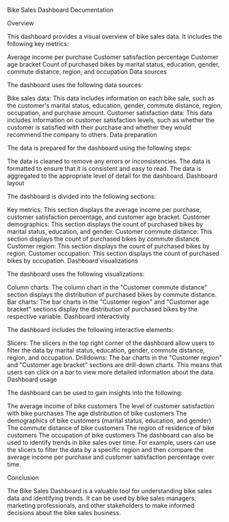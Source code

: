 Bike Sales Dashboard Documentation

Overview

This dashboard provides a visual overview of bike sales data. It includes the following key metrics:

Average income per purchase
Customer satisfaction percentage
Customer age bracket
Count of purchased bikes by marital status, education, gender, commute distance, region, and occupation
Data sources

The dashboard uses the following data sources:

Bike sales data: This data includes information on each bike sale, such as the customer's marital status, education, gender, commute distance, region, occupation, and purchase amount.
Customer satisfaction data: This data includes information on customer satisfaction levels, such as whether the customer is satisfied with their purchase and whether they would recommend the company to others.
Data preparation

The data is prepared for the dashboard using the following steps:

The data is cleaned to remove any errors or inconsistencies.
The data is formatted to ensure that it is consistent and easy to read.
The data is aggregated to the appropriate level of detail for the dashboard.
Dashboard layout

The dashboard is divided into the following sections:

Key metrics: This section displays the average income per purchase, customer satisfaction percentage, and customer age bracket.
Customer demographics: This section displays the count of purchased bikes by marital status, education, and gender.
Customer commute distance: This section displays the count of purchased bikes by commute distance.
Customer region: This section displays the count of purchased bikes by region.
Customer occupation: This section displays the count of purchased bikes by occupation.
Dashboard visualizations

The dashboard uses the following visualizations:


Column charts: The column chart in the "Customer commute distance" section displays the distribution of purchased bikes by commute distance.
Bar charts: The bar charts in the "Customer region" and "Customer age bracket" sections display the distribution of purchased bikes by the respective variable.
Dashboard interactivity

The dashboard includes the following interactive elements:

Slicers: The slicers in the top right corner of the dashboard allow users to filter the data by marital status, education, gender, commute distance, region, and occupation.
Drilldowns: The bar charts in the "Customer region" and "Customer age bracket" sections are drill-down charts. This means that users can click on a bar to view more detailed information about the data.
Dashboard usage

The dashboard can be used to gain insights into the following:

The average income of bike customers
The level of customer satisfaction with bike purchases
The age distribution of bike customers
The demographics of bike customers (marital status, education, and gender)
The commute distance of bike customers
The region of residence of bike customers
The occupation of bike customers
The dashboard can also be used to identify trends in bike sales over time. For example, users can use the slicers to filter the data by a specific region and then compare the average income per purchase and customer satisfaction percentage over time.

Conclusion

The Bike Sales Dashboard is a valuable tool for understanding bike sales data and identifying trends. It can be used by bike sales managers, marketing professionals, and other stakeholders to make informed decisions about the bike sales business.


